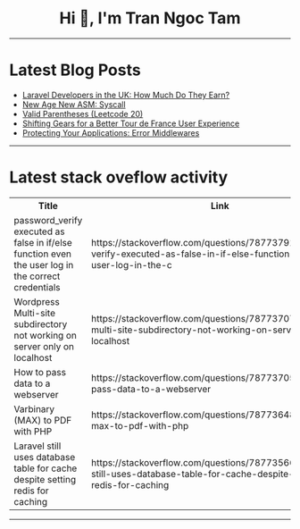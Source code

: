 <h1 align="center">Hi 👋, I'm Tran Ngoc Tam</h1>

---

# Latest Blog Posts 
<!-- BLOG-POST-LIST:START -->
- [Laravel Developers in the UK: How Much Do They Earn?](https://dev.to/alexzel992/laravel-developers-in-the-uk-how-much-do-they-earn-6bd)
- [New Age New ASM: Syscall](https://dev.to/yakupcemilk/new-age-new-asm-syscall-3b3a)
- [Valid Parentheses &lpar;Leetcode 20&rpar;](https://dev.to/rtambunt/valid-parentheses-leetcode-20-3p40)
- [Shifting Gears for a Better Tour de France User Experience](https://dev.to/majidzeno/shifting-gears-for-a-better-tour-de-france-user-experience-1ome)
- [Protecting Your Applications: Error Middlewares](https://dev.to/fabrcio_marcondessantos/protecting-your-applications-error-middlewares-5338)
<!-- BLOG-POST-LIST:END -->

---

# Latest stack oveflow activity
<table>
  <tr><th>Title</th><th>Link</th></tr>
  <!-- STACKOVERFLOW:START --><tr><td>password_verify executed as false in if/else function even the user log in the correct credentials</td><td>https://stackoverflow.com/questions/78773791/password-verify-executed-as-false-in-if-else-function-even-the-user-log-in-the-c</td></tr><tr><td>Wordpress Multi-site subdirectory not working on server only on localhost</td><td>https://stackoverflow.com/questions/78773707/wordpress-multi-site-subdirectory-not-working-on-server-only-on-localhost</td></tr><tr><td>How to pass data to a webserver</td><td>https://stackoverflow.com/questions/78773705/how-to-pass-data-to-a-webserver</td></tr><tr><td>Varbinary &lpar;MAX&rpar; to PDF with PHP</td><td>https://stackoverflow.com/questions/78773648/varbinary-max-to-pdf-with-php</td></tr><tr><td>Laravel still uses database table for cache despite setting redis for caching</td><td>https://stackoverflow.com/questions/78773566/laravel-still-uses-database-table-for-cache-despite-setting-redis-for-caching</td></tr><!-- STACKOVERFLOW:END -->
</table>

---


